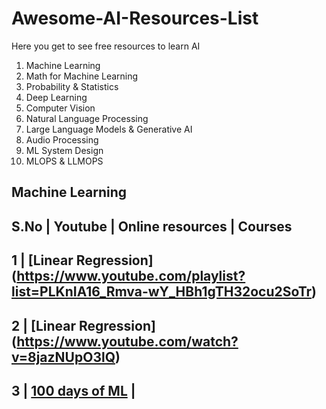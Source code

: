 # Awesome-AI-Resources-List
Here you get to see free resources to learn AI 

1. Machine Learning
2. Math for Machine Learning
3. Probability & Statistics
4. Deep Learning
5. Computer Vision
6. Natural Language Processing
7. Large Language Models & Generative AI
8. Audio Processing
9. ML System Design
10. MLOPS & LLMOPS

## Machine Learning

S.No | Youtube |   Online resources  |  Courses 
------------------------------------------------
1 | [Linear Regression] (https://www.youtube.com/playlist?list=PLKnIA16_Rmva-wY_HBh1gTH32ocu2SoTr)
--------------------------------------------------------------------------------------------------
2 | [Linear Regression] (https://www.youtube.com/watch?v=8jazNUpO3lQ)
--------------------------------------------------------------------------------------------------
3 |  [100 days of ML](https://www.youtube.com/playlist?list=PLKnIA16_Rmvbr7zKYQuBfsVkjoLcJgxHH) | 
-----------------------------------------------------------------------------------------------------
